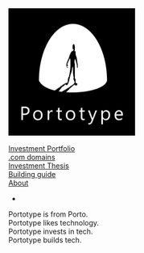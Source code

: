 <img src="about/brand/logo-vertical-white-on-black.jpg" alt="portotype-logo" width="50%"/>  

[Investment Portfolio](/angel/)  
[.com domains](/domains/)  
[Investment Thesis](/thesis/)  
[Building guide](/guide/)  
[About](/about)  

-

Portotype is from Porto.  
Portotype likes technology.  
Portotype invests in tech.  
Portotype builds tech.  